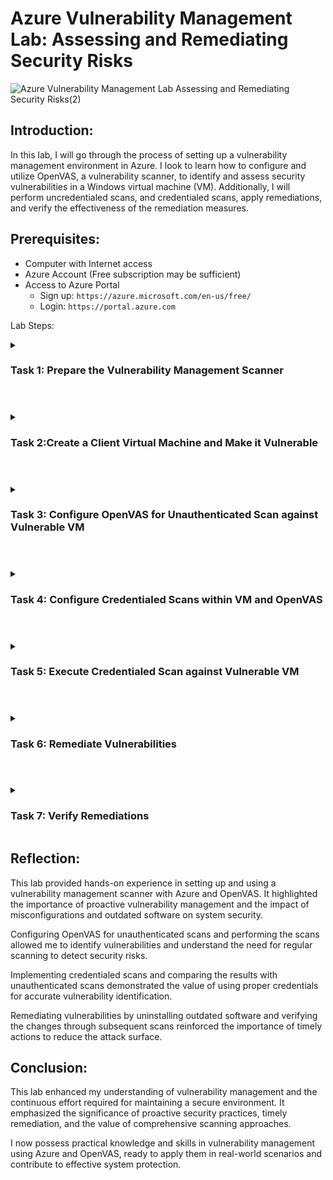 # Azure Vulnerability Management Lab: Assessing and Remediating Security Risks 

![Azure Vulnerability Management Lab Assessing and Remediating Security Risks(2)](https://github.com/0xbythesecond/OpenVAS-Project/assets/23303634/e81789b3-d8d4-49c3-93fd-e9088031c95a)

## Introduction:
In this lab, I will go through the process of setting up a vulnerability management environment in Azure. I look to learn how to configure and utilize OpenVAS, a vulnerability scanner, to identify and assess security vulnerabilities in a Windows virtual machine (VM). Additionally, I will perform uncredentialed scans, and credentialed scans, apply remediations, and verify the effectiveness of the remediation measures.

## Prerequisites:
- Computer with Internet access
- Azure Account (Free subscription may be sufficient)
- Access to Azure Portal
  - Sign up: `https://azure.microsoft.com/en-us/free/`
  - Login: `https://portal.azure.com`

Lab Steps:

<details> 
  
<summary>
  
### Task 1: Prepare the Vulnerability Management Scanner
  
</summary>

- Access the Azure Portal and navigate to the Marketplace.
- Search for "OpenVAS secured and supported by HOSSTED" and select it.
- Choose a pre-set configuration and create the VM with specified settings.
  ![Choose General Purpose Virtual Machine](https://github.com/0xbythesecond/OpenVAS-Project/assets/23303634/bf4d0933-1263-4113-86ae-46a83ca26455)
- Virtual Machine Settings

| Setting | Value|
|---|---|
| Resource Group:| Vulnerability-Management|
| VM Name:| OpenVAS (Take note of the region and Vnet–consider East US )|
| Region: | East US (`make sure to note the region and Vnet`)|
| Authentication: | Password (Provide Username/Password)|

<img src="https://github.com/0xbythesecond/OpenVAS-Project/assets/23303634/188732d1-c712-4167-bc04-6653212c3400" height="60%" width="60%" alt="Open VAS VM Basic Settings"/>


- On the Disk Tab, Networking, Management, and Advanced we will let them remain as their default Settings.
- For the Monitoring tab, we will disable boot diagnostics as it will not be needed in the lab. You can learn more about boot diagnostics [here](https://learn.microsoft.com/en-us/azure/virtual-machines/boot-diagnostics).
  ![Open VAS VM Monitoring Settings](https://github.com/0xbythesecond/OpenVAS-Project/assets/23303634/8c88a1a5-352a-449d-99c0-71af1b8c05bd)

- Review Create → Create


- Connect to the OpenVAS VM via SSH using PowerShell (Windows) or Terminal (MacOS).
- Wait until the OpenVAS deployment completes and access the web app URL (For this example: `https://172.190.177.16.c.hossted.com`).

<p align="center"><img src="https://github.com/0xbythesecond/OpenVAS-Project/assets/23303634/f96c5464-ada1-4817-8d84-84705873ea64" height="70%" width="70%" alt="SSH Login to OpenVAS VM"/></p>

- Log in with provided credentials or try admin/admin if needed (admin/admin was used below).  
  <br />
![Open VAS Login (admin)](https://github.com/0xbythesecond/OpenVAS-Project/assets/23303634/75af9a9d-d250-465c-92e1-47defa898c99)

- Reset the admin password to a password of your choosing in the example I will be using "incorrect".
  - To change the password, you will go to the person icon at the top right of the page, then select the pencil/note icon near the top left of the page. You will then be shown a pop-up to make the change of the old password to the new password.
  ![Change Open VAS Password](https://github.com/0xbythesecond/OpenVAS-Project/assets/23303634/f64d79d6-4250-4f98-8bb4-e2823299cbd1)

  - If for some reason there is no default value shown for rows per page, you can enter 10 then click save. If this doesn't note and it doesn't accept your input, you can try a different browser using the webapp url to change the password. 

</details>

#

<details>
  
<summary>
  
### Task 2:Create a Client Virtual Machine and Make it Vulnerable

</summary>

- Create a new Virtual Machine in Azure Portal, following specified settings
  
| Setting | Value|
|---|---|
| Resource Group:| Vulnerability-Management (Same as Previous)|
| VM Name:| Win10-Vulnerable|
| Region: | Same as the OpenVAS VM (East US)|
| Virtual Network: | Same as OpenVAS (this is important)|
| Image: | Windows 10 Pro|
| Size: | Any size with 2 vCPUs|
| Username: | Labuser / incorrect! (whichever you prefer and easy to remember)|
| Networking: | Same Vnet as OpenVAS|

- The other tabs that are associated with the VM were left as default and no additional changes were made. 
- Review Create → Create the VM

  - Ensure you can RDP into the VM after it's created.
  - While inside the vulnerable VM, Disable the Windows Firewall and install [outdated software](https://drive.google.com/drive/folders/1n83ilCjZWZulbDdYnUe9wQPK2buY47_U)(be sure that this is done inside the virtual machine).
  - You will install each of them with the defaults as there will be no changes/adjustments necessary here. 
  - Restart the VM and leave it for now.
</details>

#

<details>
  
<summary> 
  
### Task 3: Configure OpenVAS for Unauthenticated Scan against Vulnerable VM

</summary>

- Log in to OpenVAS and add the Client VM's (Win-10 Vulnerable) private IP address as a new host.
  - Hover over Assets → Host → New Host Icon at the top left.
- Create a new target named "Azure Vulnerable VMs" using the host information.
  
![Create a new target from the host](https://github.com/0xbythesecond/OpenVAS-Project/assets/23303634/db7970bb-8241-4d01-977f-47b224a20061)

  >**Note**: Take note of the credentials as you scroll down the page below and leave them as their default. We will add SMB credentials later.
![New target azure vulnerable vms](https://github.com/0xbythesecond/OpenVAS-Project/assets/23303634/f340338d-e4ce-4f03-b97e-40d3e4c714ac)

  
- Create a new task named "Scan - Azure Vulnerable VMs" with the target.
  - Hover over Scans → Task → New Task Icon at the top left
  - Scan Targets → “Azure Vulnerable VMs” (This is the target that we created previously)
![Create a new scan task](https://github.com/0xbythesecond/OpenVAS-Project/assets/23303634/3f0a2585-b5f8-4c2d-acce-21c1b14d74d4)

- Start the scan and review the results once it's completed.
  - The status will change from Requested  → Queued →  Percentage Loaded → Done
  ![Start uncredentialed vulnerability scan](https://github.com/0xbythesecond/OpenVAS-Project/assets/23303634/d89246f1-b32f-4cf3-ba69-acc87896ee02)
  - After pressing the ▶️ button, the Status reflects to be loading
  ![Uncredentialed scan status loading](https://github.com/0xbythesecond/OpenVAS-Project/assets/23303634/d888d64b-2a5f-40c8-ae3a-2cacb9d21daa)
  - Status is now Done and you can select the report to review the vulnerabilities for the uncredentialed scan. 
  ![Uncredentialed scan done](https://github.com/0xbythesecond/OpenVAS-Project/assets/23303634/1e2d7022-2ba6-40a0-a94c-20f52c2fb09c)

- To remove the filtered results of the report, you can select the `X` near the top of the page and it will display more vulnerabilities.
  >**Note**: Once the filter is removed here, it will display those that include a `0.0` as their severity level as well. 
![Filtered results of non-credentialed scan](https://github.com/0xbythesecond/OpenVAS-Project/assets/23303634/3c9aeaa6-1d41-4ad5-a6b0-835aed0a605c)



</details>

#

<details>
  
<summary>
  
  ### Task 4: Configure Credentialed Scans within VM and OpenVAS

</summary>

Make necessary configurations within the vulnerable VM (Windows settings).
- Disable Firewall (done in Task 2 if you happen to have missed it there)
 - Disable User Account Control
![disable user account control](https://github.com/0xbythesecond/OpenVAS-Project/assets/23303634/7565fd04-bc78-4ad1-8090-e149fb53e525)
 - Enable Remote Registry
   - Do a quick search for `Services.msc` at the bottom left of the Windows machine.
   - Scroll down to Remote Registry  → Double click (to select)  → Startup Type set to `Automatic` → Start → Apply → OK. 
   <img src="https://github.com/0xbythesecond/OpenVAS-Project/assets/23303634/289f6e00-1fe1-44be-99db-8749c8ef0a62" height="70%" width="70%" alt="Enable remote registry"/>

 - Set Registry Key
 - Launch Registry Editor (regedit.exe) in “Run as administrator” mode and grant Admin Approval, if requested
 - Navigate to HKEY_LOCAL_MACHINE hive
 - Open SOFTWARE\Microsoft\Windows\CurrentVersion\Policies\System key
 - Create a new DWORD (32-bit) value with the following properties:
 - ![create secret key](https://github.com/0xbythesecond/OpenVAS-Project/assets/23303634/ca128c76-a593-4f7a-8470-62414b97f54d)
 - Name: LocalAccountTokenFilterPolicy
   - After DWORD (32-bit) is selected you will add `LocalAccountTokenFilterPolicy` without any spaces added.  
 - Value: 1
   - Double click → LocalAccountTokenFilterPolicy → Change Value from 0 to 1 → OK
   ![Edit dword value 1](https://github.com/0xbythesecond/OpenVAS-Project/assets/23303634/29fc67a5-9e64-4fe7-b278-08035ca2356b)

 - Close Registry Editor  
 - Restart the VM

Make corresponding configurations in OpenVAS for credentialed scans.
  - Go to Configuration → Credentials → New Credential
  - Name / Comment → “Azure VM Credentials”
    
| Settings | Value |
|----|----|
|Allow Insecure Use: | Yes|
| Username: | azureuser |
| Password: | password (same password as vulnerable VM)|

- Save
![create new credentials openvas](https://github.com/0xbythesecond/OpenVAS-Project/assets/23303634/35277a1e-6587-45c7-8b4c-99c71307fb66)

- Go to Configuration → Targets → CLONE the Target we made before
  ![Clone Targets](https://github.com/0xbythesecond/OpenVAS-Project/assets/23303634/5bbf9b60-25d3-4dbe-853f-d15f067c1678)
- NEW Name / Comment: “Azure Vulnerable VMs - Credentialed Scan”
- Ensure the Private IP is still accurate
- Credentials → SMB → Select the Credentials we just made: Azure VM Credentials
 ![New Name for Target Credentialed Scan](https://github.com/0xbythesecond/OpenVAS-Project/assets/23303634/4e616870-1c7d-41b3-8e14-ad27ab0d3c19)

- Save


</details>

#

<details>
 <summary> 
   
### Task 5: Execute Credentialed Scan against Vulnerable VM

</summary>

Clone the previous scan task and edit it for credentialed scanning.
- CLONE the “Scan - Azure Vulnerable VMs” Task, then Edit it:
- Name / Comment → “Scan - Azure Vulnerable VMs - Credentialed”
- Targets: Azure Vulnerable VMs - Credentialed Scan
![Create New Name for Credentialed Scan Clone](https://github.com/0xbythesecond/OpenVAS-Project/assets/23303634/907e1986-717f-4ad5-9448-4df94d851f1c)
- Save
- Click the ▶️ button to launch the new Credentialed Scan, and wait for it to finish
 ![Start Credentialed Scan](https://github.com/0xbythesecond/OpenVAS-Project/assets/23303634/1e41a8ff-96dd-44d5-bda9-17851d2f53f7)

  >**Note**: Since this is a credentialed scan, it will take longer than the last one. Wait for it to finish


Launch the new credentialed scan and wait for it to finish.
Observe the differences in findings compared to the unauthenticated scan.
![completed credentialed scan](https://github.com/0xbythesecond/OpenVAS-Project/assets/23303634/cea21d19-fafe-462d-877b-727f1561117a)

Results of the credentialed scan
![credentialed scan results](https://github.com/0xbythesecond/OpenVAS-Project/assets/23303634/dc952cc3-f93e-4361-9e13-0b6fe516d7fc)


</details>

#

<details>

<summary>
  
### Task 6: Remediate Vulnerabilities

</summary>

Log back into the Win10-Vulnerable VM and uninstall outdated software.
- Search Control Panel → Uninstall Programs → Select Each Outdated of the Programs (VLC media player 1.1.7, Mozilla Firefox (x64 en-US), Adobe Reader X)
![Unistall Programs](https://github.com/0xbythesecond/OpenVAS-Project/assets/23303634/4f548d41-bb62-4eac-a832-d5bfb8c96357)
- Restart the VM to apply the changes.
</details>

#

<details>

<summary>
    
### Task 7: Verify Remediations

</summary>

Re-initiate the credentialed scan (“Scan - Azure Vulnerable VMs - Credentialed") and observe the updated results.
 >**Note**: In the trend column, we can notice that there is a downward trend now that we have removed the outdated programs.
![Credentialed scan results (removed outdated programs)](https://github.com/0xbythesecond/OpenVAS-Project/assets/23303634/c26d47f1-7da6-4eb7-aa40-d3b578f7cc25)

- We can drill down into the results of the report to view the impact of the vulnerabilities that are remaining and the available solutions.
  ![expanded result of windows iexpress](https://github.com/0xbythesecond/OpenVAS-Project/assets/23303634/8fc279e4-1355-4c05-9b4e-703ad0ffaeb6)

### Clean Up Resources

- Upon the completion of the lab, the resources can not be deleted and the easiest way for this to be done is by deleting the resource group as it contains all the resources.
![Delete resource group](https://github.com/0xbythesecond/OpenVAS-Project/assets/23303634/86c72d5b-876e-4c84-b54b-f2f13ec10528)

</details>

## Reflection:
This lab provided hands-on experience in setting up and using a vulnerability management scanner with Azure and OpenVAS. It highlighted the importance of proactive vulnerability management and the impact of misconfigurations and outdated software on system security.

Configuring OpenVAS for unauthenticated scans and performing the scans allowed me to identify vulnerabilities and understand the need for regular scanning to detect security risks.

Implementing credentialed scans and comparing the results with unauthenticated scans demonstrated the value of using proper credentials for accurate vulnerability identification.

Remediating vulnerabilities by uninstalling outdated software and verifying the changes through subsequent scans reinforced the importance of timely actions to reduce the attack surface.

## Conclusion:
This lab enhanced my understanding of vulnerability management and the continuous effort required for maintaining a secure environment. It emphasized the significance of proactive security practices, timely remediation, and the value of comprehensive scanning approaches.

I now possess practical knowledge and skills in vulnerability management using Azure and OpenVAS, ready to apply them in real-world scenarios and contribute to effective system protection.
